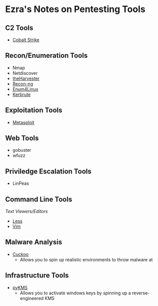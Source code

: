 # Ezra's Notes on Pentesting Tools

## C2 Tools

* [Cobalt Strike](./c2/cobalt-strike/cobalt-strike.md)

## Recon/Enumeration Tools

* Nmap
* Netdiscover
* [theHarvester](./theHarvester.md)
* [Recon-ng](./recon-ng.md)
* [Enum4Linux](./enum4linux.md)
* [Kerbrute](./kerbrute.md)

## Exploitation Tools

* [Metasploit](./metasploit.md)

## Web Tools

* gobuster
* wfuzz

## Priviledge Escalation Tools

* LinPeas

## Command Line Tools

_Text Viewers/Editors_

* [Less](./less.md)
* [Vim](./vim.md)

## Malware Analysis

* [Cuckoo](https://cuckoosandbox.org/)
  * Allows you to spin up realistic environments to throw malware at

## Infrastructure Tools

* [pyKMS](https://py-kms.readthedocs.io/en/latest/)
  * Allows you to activate windows keys by spinning up a reverse-engineered KMS
